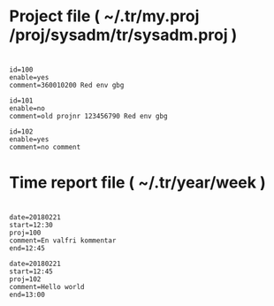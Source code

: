 #
# Project file ( ~/.tr/my.proj /proj/sysadm/tr/sysadm.proj )
#
```
id=100
enable=yes
comment=360010200 Red env gbg

id=101
enable=no
comment=old projnr 123456790 Red env gbg

id=102
enable=yes
comment=no comment
```

#
# Time report file ( ~/.tr/year/week )
#
```
date=20180221
start=12:30
proj=100
comment=En valfri kommentar
end=12:45

date=20180221
start=12:45
proj=102
comment=Hello world
end=13:00
```
